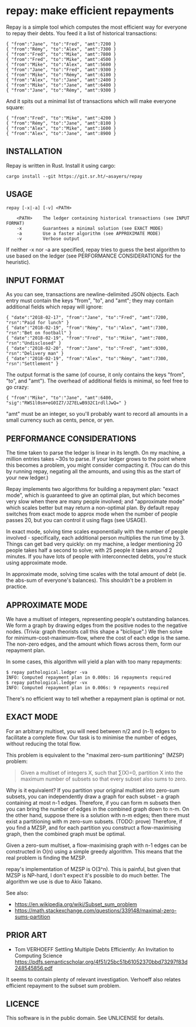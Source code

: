 repay: make efficient repayments
================================

Repay is a simple tool which computes the most efficient way for everyone
to repay their debts.  You feed it a list of historical transactions:

    { "from":"Jane", "to":"Fred", "amt":7200 }
    { "from":"Rémy", "to":"Alex", "amt":7300 }
    { "from":"Fred", "to":"Mike", "amt":7800 }
    { "from":"Fred", "to":"Mike", "amt":4500 }
    { "from":"Mike", "to":"Alex", "amt":5600 }
    { "from":"Jane", "to":"Fred", "amt":9300 }
    { "from":"Mike", "to":"Rémy", "amt":6100 }
    { "from":"Alex", "to":"Jane", "amt":2400 }
    { "from":"Mike", "to":"Jane", "amt":6400 }
    { "from":"Jane", "to":"Rémy", "amt":9300 }

And it spits out a minimal list of transactions which will make everyone
square:

    { "from":"Fred", "to":"Mike", "amt":4200 }
    { "from":"Rémy", "to":"Jane", "amt":8100 }
    { "from":"Alex", "to":"Mike", "amt":1600 }
    { "from":"Alex", "to":"Jane", "amt":8900 }

INSTALLATION
------------

Repay is written in Rust.  Install it using cargo:

    cargo install --git https://git.sr.ht/~asayers/repay

USAGE
-----

    repay [-x|-a] [-v] <PATH>

        <PATH>    The ledger containing historical transactions (see INPUT FORMAT)
        -x        Guarantees a minimal solution (see EXACT MODE)
        -a        Use a faster algorithm (see APPROXIMATE MODE)
        -v        Verbose output

If neither -x nor -a are specified, repay tries to guess the best
algorithm to use based on the ledger (see PERFORMANCE CONSIDERATIONS
for the heuristic).

INPUT FORMAT
------------

As you can see, transactions are newline-delimited JSON objects.
Each entry must contain the keys "from", "to", and "amt"; they may
contain additional fields which repay will ignore:

    { "date":"2018-02-17", "from":"Jane", "to":"Fred", "amt":7200, "rsn":"Paid for lunch" }
    { "date":"2018-02-19", "from":"Rémy", "to":"Alex", "amt":7300, "rsn":"Bet on football" }
    { "date":"2018-02-19", "from":"Fred", "to":"Mike", "amt":7800, "rsn":"Undisclosed" }
    { "date":"2018-02-20", "from":"Jane", "to":"Fred", "amt":9300, "rsn":"Delivery man" }
    { "date":"2018-02-19", "from":"Alex", "to":"Rémy", "amt":7300, "rsn":"Settlement" }

The output format is the same (of course, it only contains the keys
"from", "to", and "amt").  The overhead of additional fields is minimal,
so feel free to go crazy:

    { "from":"Mike", "to":"Jane", "amt":6400, "sig":"RWS1l0sm+eG0IZ7/JZ7ELwB932C1rdllJwQ=" }

"amt" must be an integer, so you'll probably want to record all amounts
in a small currency such as cents, pence, or yen.

PERFORMANCE CONSIDERATIONS
--------------------------

The time taken to parse the ledger is linear in its length.  On my
machine, a million entries takes ~30s to parse.  If your ledger grows to
the point where this becomes a problem, you might consider compacting it.
(You can do this by running repay, negating all the amounts, and using
this as the start of your new ledger.)

Repay implements two algorithms for building a repayment plan: "exact
mode", which is guaranteed to give an optimal plan, but which becomes
very slow when there are many people involved; and "approximate mode"
which scales better but may return a non-optimal plan.  By default repay
switches from exact mode to approx mode when the number of people passes
20, but you can control it using flags (see USAGE).

In exact mode, solving time scales exponentially with the number of
people involved - specifically, each additional person multiplies the run
time by 3.  Things can get bad very quickly:  on my machine, a ledger
mentioning 20 people takes half a second to solve;  with 25 people it
takes around 2 minutes.  If you have lots of people with interconnected
debts, you're stuck using approximate mode.

In approximate mode, solving time scales with the total amount of debt
(ie.  the abs-sum of everyone's balances).  This shouldn't be a problem
in practice.

APPROXIMATE MODE
----------------

We have a multiset of integers, representing people's outstanding
balances.  We form a graph by drawing edges from the positive nodes to the
negative nodes.  (Trivia: graph theorists call this shape a "biclique".)
We then solve for minimum-cost-maximum-flow, where the cost of each edge
is the same.  The non-zero edges, and the amount which flows across them,
form our repayment plan.

In some cases, this algorithm will yield a plan with too many repayments:

    $ repay pathological.ledger -va
    INFO: Computed repayment plan in 0.000s: 16 repayments required
    $ repay pathological.ledger -vx
    INFO: Computed repayment plan in 0.006s: 9 repayments required

There's no efficient way to tell whether a repayment plan is optimal
or not.

EXACT MODE
----------

For an arbitrary multiset, you will need between n/2 and (n-1) edges to
facilitate a complete flow.  Our task is to minimise the number of edges,
without reducing the total flow.

This problem is equivalent to the "maximal zero-sum partitioning"
(MZSP) problem:

> Given a multiset of integers X, such that ∑(X)=0, partition X into
> the maximum number of subsets so that every subset also sums to zero.

Why is it equivalent?  If you partition your original multiset into
zero-sum subsets, you can independently draw a graph for each subset - a
graph containing at most n-1 edges.  Therefore, if you can form m subsets
then you can bring the number of edges in the combined graph down to n-m.
On the other hand, suppose there is a solution with n-m edges; then
there must exist a partitioning with m zero-sum subsets.  (TODO: prove)
Therefore, if you find a MZSP, and for each partition you construct a
flow-maximising graph, then the combined graph must be optimal.

Given a zero-sum multiset, a flow-maximising graph with n-1 edges can
be constructed in O(n) using a simple greedy algorithm.  This means that
the real problem is finding the MZSP.

repay's implementation of MZSP is O(3^n).  This is painful, but given
that MZSP is NP-hard, I don't expect it's possible to do much better.
The algorithm we use is due to Akio Takano.

See also:

 * https://en.wikipedia.org/wiki/Subset_sum_problem
 * https://math.stackexchange.com/questions/339148/maximal-zero-sums-partition

PRIOR ART
---------

* Tom VERHOEFF
  Settling Multiple Debts Efficiently: An Invitation to Computing Science
  https://pdfs.semanticscholar.org/4f51/25bc51b61052370bbd73297f83d248545856.pdf

It seems to contain plenty of relevant investigation.  Verhoeff also
relates efficient repayment to the subset sum problem.

LICENCE
-------

This software is in the public domain.  See UNLICENSE for details.
